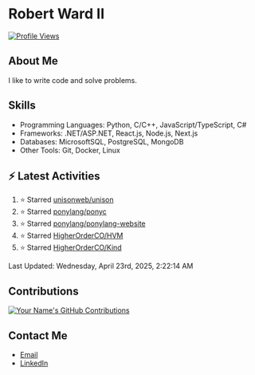 
# Robert Ward II

[![Profile Views](https://komarev.com/ghpvc/?username=Robert-W-Ward)](https://github.com/Robert-W-Ward)

## About Me
I like to write code and solve problems.

## Skills
- Programming Languages: Python, C/C++, JavaScript/TypeScript, C#
- Frameworks: .NET/ASP.NET, React.js, Node.js, Next.js
- Databases: MicrosoftSQL, PostgreSQL, MongoDB
- Other Tools: Git, Docker, Linux

## :zap: Latest Activities
<!--RECENT_ACTIVITY:start-->
1. ⭐ Starred [unisonweb/unison](https://github.com/unisonweb/unison)
2. ⭐ Starred [ponylang/ponyc](https://github.com/ponylang/ponyc)
3. ⭐ Starred [ponylang/ponylang-website](https://github.com/ponylang/ponylang-website)
4. ⭐ Starred [HigherOrderCO/HVM](https://github.com/HigherOrderCO/HVM)
5. ⭐ Starred [HigherOrderCO/Kind](https://github.com/HigherOrderCO/Kind)
<!--RECENT_ACTIVITY:end-->

<!--RECENT_ACTIVITY:last_update-->
Last Updated: Wednesday, April 23rd, 2025, 2:22:14 AM
<!--RECENT_ACTIVITY:last_update_end-->

<!--END_SECTIN:activity-->
## Contributions
[![Your Name's GitHub Contributions](https://github-readme-streak-stats.herokuapp.com/?user=Robert-W-Ward&theme=radical)](https://github.com/your-username)

## Contact Me
- [Email](mailto:robertwesleyward2019@gmail.com)
- [LinkedIn](https://linkedin.com/in/https://www.linkedin.com/in/robert-ward-ii/)
